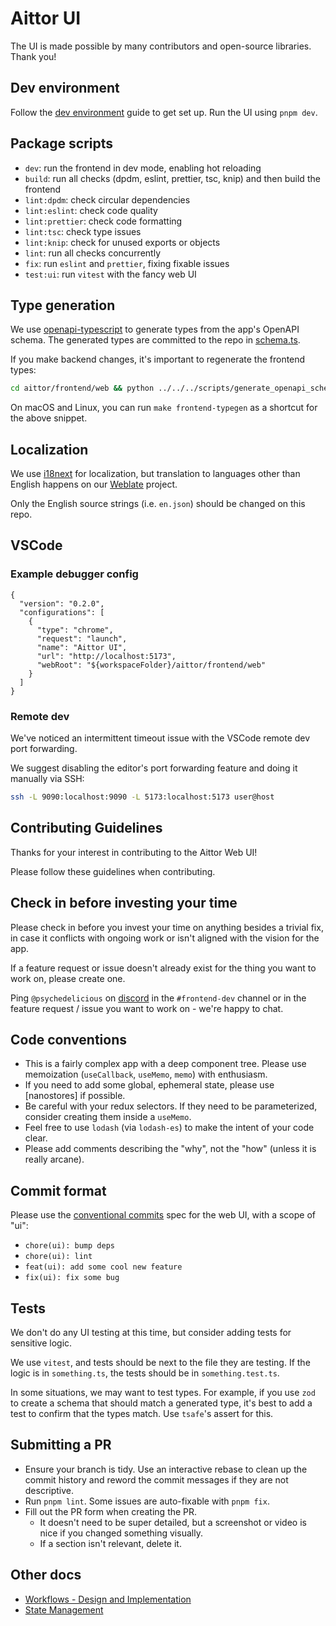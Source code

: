 # Aittor UI

The UI is made possible by many contributors and open-source libraries. Thank you!

## Dev environment

Follow the [dev environment](../dev-environment.md) guide to get set up. Run the UI using `pnpm dev`.

## Package scripts

- `dev`: run the frontend in dev mode, enabling hot reloading
- `build`: run all checks (dpdm, eslint, prettier, tsc, knip) and then build the frontend
- `lint:dpdm`: check circular dependencies
- `lint:eslint`: check code quality
- `lint:prettier`: check code formatting
- `lint:tsc`: check type issues
- `lint:knip`: check for unused exports or objects
- `lint`: run all checks concurrently
- `fix`: run `eslint` and `prettier`, fixing fixable issues
- `test:ui`: run `vitest` with the fancy web UI

## Type generation

We use [openapi-typescript] to generate types from the app's OpenAPI schema. The generated types are committed to the repo in [schema.ts].

If you make backend changes, it's important to regenerate the frontend types:

```sh
cd aittor/frontend/web && python ../../../scripts/generate_openapi_schema.py | pnpm typegen
```

On macOS and Linux, you can run `make frontend-typegen` as a shortcut for the above snippet.

## Localization

We use [i18next] for localization, but translation to languages other than English happens on our [Weblate] project.

Only the English source strings (i.e. `en.json`) should be changed on this repo.

## VSCode

### Example debugger config

```jsonc
{
  "version": "0.2.0",
  "configurations": [
    {
      "type": "chrome",
      "request": "launch",
      "name": "Aittor UI",
      "url": "http://localhost:5173",
      "webRoot": "${workspaceFolder}/aittor/frontend/web"
    }
  ]
}
```

### Remote dev

We've noticed an intermittent timeout issue with the VSCode remote dev port forwarding.

We suggest disabling the editor's port forwarding feature and doing it manually via SSH:

```sh
ssh -L 9090:localhost:9090 -L 5173:localhost:5173 user@host
```

## Contributing Guidelines

Thanks for your interest in contributing to the Aittor Web UI!

Please follow these guidelines when contributing.

## Check in before investing your time

Please check in before you invest your time on anything besides a trivial fix, in case it conflicts with ongoing work or isn't aligned with the vision for the app.

If a feature request or issue doesn't already exist for the thing you want to work on, please create one.

Ping `@psychedelicious` on [discord] in the `#frontend-dev` channel or in the feature request / issue you want to work on - we're happy to chat.

## Code conventions

- This is a fairly complex app with a deep component tree. Please use memoization (`useCallback`, `useMemo`, `memo`) with enthusiasm.
- If you need to add some global, ephemeral state, please use [nanostores] if possible.
- Be careful with your redux selectors. If they need to be parameterized, consider creating them inside a `useMemo`.
- Feel free to use `lodash` (via `lodash-es`) to make the intent of your code clear.
- Please add comments describing the "why", not the "how" (unless it is really arcane).

## Commit format

Please use the [conventional commits] spec for the web UI, with a scope of "ui":

- `chore(ui): bump deps`
- `chore(ui): lint`
- `feat(ui): add some cool new feature`
- `fix(ui): fix some bug`

## Tests

We don't do any UI testing at this time, but consider adding tests for sensitive logic.

We use `vitest`, and tests should be next to the file they are testing. If the logic is in `something.ts`, the tests should be in `something.test.ts`.

In some situations, we may want to test types. For example, if you use `zod` to create a schema that should match a generated type, it's best to add a test to confirm that the types match. Use `tsafe`'s assert for this.

## Submitting a PR

- Ensure your branch is tidy. Use an interactive rebase to clean up the commit history and reword the commit messages if they are not descriptive.
- Run `pnpm lint`. Some issues are auto-fixable with `pnpm fix`.
- Fill out the PR form when creating the PR.
  - It doesn't need to be super detailed, but a screenshot or video is nice if you changed something visually.
  - If a section isn't relevant, delete it.

## Other docs

- [Workflows - Design and Implementation]
- [State Management]

[discord]: https://discord.gg/ZmtBAhwWhy
[i18next]: https://github.com/i18next/react-i18next
[Weblate]: https://hosted.weblate.org/
[openapi-typescript]: https://github.com/openapi-ts/openapi-typescript
[schema.ts]: https://github.com/aittorai/ai/blob/main/aittor/frontend/web/src/services/api/schema.ts
[conventional commits]: https://www.conventionalcommits.org/en/v1.0.0/
[Workflows - Design and Implementation]: ./workflows.md
[State Management]: ./state-management.md
